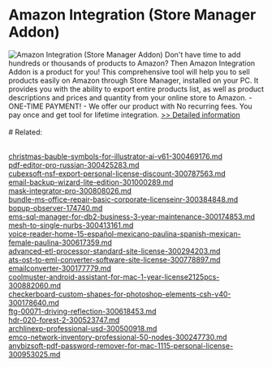 # Amazon Integration (Store Manager Addon)
![Amazon Integration (Store Manager Addon)](https://mycommerce.akamaized.net/api/pimages/P300917223/BIG/300917223.PNG)
Don't have time to add hundreds or thousands of products to Amazon? Then Amazon Integration Addon is a product for you! This comprehensive tool will help you to sell products easily on Amazon through Store Manager, installed on your PC. It provides you with the ability to export entire products list, as well as product descriptions and prices and quantity from your online store to Amazon. - ONE-TIME PAYMENT! - We offer our product with No recurring fees. You pay once and get tool for lifetime integration.
[>> Detailed information](https://secure.shareit.com/shareit/product.html?productid=300917223&affiliateid=200057808)<br/><br/># Related:

<br />[christmas-bauble-symbols-for-illustrator-ai-v61-300469176.md](https://github.com/downloadplanet/downloadplanet/blob/main/christmas-bauble-symbols-for-illustrator-ai-v61-300469176.md)<br />[pdf-editor-pro-russian-300425283.md](https://github.com/downloadplanet/downloadplanet/blob/main/pdf-editor-pro-russian-300425283.md)<br />[cubexsoft-nsf-export-personal-license-discount-300787563.md](https://github.com/downloadplanet/downloadplanet/blob/main/cubexsoft-nsf-export-personal-license-discount-300787563.md)<br />[email-backup-wizard-lite-edition-301000289.md](https://github.com/downloadplanet/downloadplanet/blob/main/email-backup-wizard-lite-edition-301000289.md)<br />[mask-integrator-pro-300808026.md](https://github.com/downloadplanet/downloadplanet/blob/main/mask-integrator-pro-300808026.md)<br />[bundle-ms-office-repair-basic-corporate-licenseinr-300384848.md](https://github.com/downloadplanet/downloadplanet/blob/main/bundle-ms-office-repair-basic-corporate-licenseinr-300384848.md)<br />[bopup-observer-174740.md](https://github.com/downloadplanet/downloadplanet/blob/main/bopup-observer-174740.md)<br />[ems-sql-manager-for-db2-business-3-year-maintenance-300174853.md](https://github.com/downloadplanet/downloadplanet/blob/main/ems-sql-manager-for-db2-business-3-year-maintenance-300174853.md)<br />[mesh-to-single-nurbs-300413161.md](https://github.com/downloadplanet/downloadplanet/blob/main/mesh-to-single-nurbs-300413161.md)<br />[voice-reader-home-15-español-mexicano-paulina-spanish-mexican-female-paulina-300617359.md](https://github.com/downloadplanet/downloadplanet/blob/main/voice-reader-home-15-español-mexicano-paulina-spanish-mexican-female-paulina-300617359.md)<br />[advanced-etl-processor-standard-site-license-300294203.md](https://github.com/downloadplanet/downloadplanet/blob/main/advanced-etl-processor-standard-site-license-300294203.md)<br />[ats-ost-to-eml-converter-software-site-license-300778897.md](https://github.com/downloadplanet/downloadplanet/blob/main/ats-ost-to-eml-converter-software-site-license-300778897.md)<br />[emailconverter-300177779.md](https://github.com/downloadplanet/downloadplanet/blob/main/emailconverter-300177779.md)<br />[coolmuster-android-assistant-for-mac-1-year-license2125pcs-300882060.md](https://github.com/downloadplanet/downloadplanet/blob/main/coolmuster-android-assistant-for-mac-1-year-license2125pcs-300882060.md)<br />[checkerboard-custom-shapes-for-photoshop-elements-csh-v40-300178640.md](https://github.com/downloadplanet/downloadplanet/blob/main/checkerboard-custom-shapes-for-photoshop-elements-csh-v40-300178640.md)<br />[ftg-00071-driving-reflection-300618453.md](https://github.com/downloadplanet/downloadplanet/blob/main/ftg-00071-driving-reflection-300618453.md)<br />[hdr-020-forest-2-300523747.md](https://github.com/downloadplanet/downloadplanet/blob/main/hdr-020-forest-2-300523747.md)<br />[archlinexp-professional-usd-300500918.md](https://github.com/downloadplanet/downloadplanet/blob/main/archlinexp-professional-usd-300500918.md)<br />[emco-network-inventory-professional-50-nodes-300247730.md](https://github.com/downloadplanet/downloadplanet/blob/main/emco-network-inventory-professional-50-nodes-300247730.md)<br />[anybizsoft-pdf-password-remover-for-mac-1115-personal-license-300953025.md](https://github.com/downloadplanet/downloadplanet/blob/main/anybizsoft-pdf-password-remover-for-mac-1115-personal-license-300953025.md)